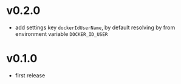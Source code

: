 v0.2.0
======
- add settings key `dockerIdUserName`, by default resolving by from environment variable `DOCKER_ID_USER`

v0.1.0
======

- first release
